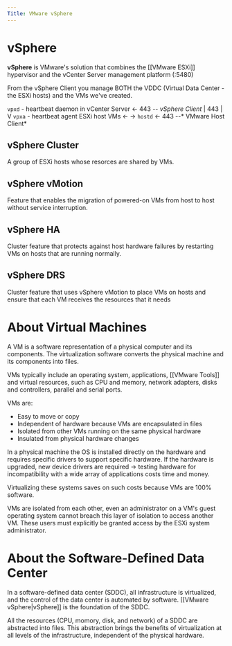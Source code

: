 ```yaml
---
Title: VMware vSphere
---
```


# vSphere

**vSphere** is VMware's solution that combines the [[VMware ESXi]] hypervisor and the vCenter Server management platform (:5480) 

From the vSphere Client you manage BOTH the VDDC (Virtual Data Center - the ESXi hosts) and the VMs we've created.

`vpxd` - heartbeat daemon in vCenter Server <- 443 -- *vSphere Client*
    |
  443
    |
   V
`vpxa` - heartbeat agent ESXi host VMs  <- -> `hostd`  <- 443 --* VMware Host Client*


## vSphere Cluster

A group of ESXi hosts whose resorces are shared by VMs.

## vSphere vMotion

Feature that enables the migration of powered-on VMs from host to host without service interruption.

## vSphere HA

Cluster feature that protects against host hardware failures by restarting VMs on hosts that are running normally.

## vSphere DRS

Cluster feature that uses vSphere vMotion to place VMs on hosts and ensure that each VM receives the resources that it needs


# About Virtual Machines

A VM is a software representation of a physical computer and its components. The virtualization software converts the physical machine and its components into files.

VMs typically include an operating system, applications, [[VMware Tools]] and virtual resources, such as CPU and memory, network adapters, disks and controllers, parallel and serial ports.

VMs are:
- Easy to move or copy
- Independent of hardware because VMs are encapsulated in files
- Isolated from other VMs running on the same physical hardware
- Insulated from physical hardware changes

In a physical machine the OS is installed directly on the hardware and requires specific drivers to support specific hardware. If the hardware is upgraded, new device drivers are required -> testing hardware for incompatibility with a wide array of applications costs time and money. 

Virtualizing these systems saves on such costs because VMs are 100% software.

VMs are isolated from each other, even an administrator on a VM's guest operating system cannot breach this layer of isolation to access another VM. These users must explicitly be granted access by the ESXi system administrator.

# About the Software-Defined Data Center

In a software-defined data center (SDDC), all infrastructure is virtualized, and the control of the data center is automated by software. [[VMware vSphere|vSphere]] is the foundation of the SDDC.

All the resources (CPU, momory, disk, and network) of a SDDC are abstracted into files. This abstraction brings the benefits of virtualization at all levels of the infrastructure, independent of the physical hardware.

